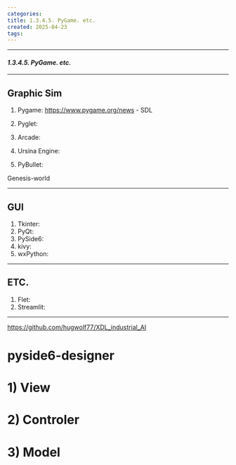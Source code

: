 ```yaml
---
categories: 
title: 1.3.4.5. PyGame. etc.
created: 2025-04-23
tags:
---
```

---
#### *1.3.4.5. PyGame. etc.*
---

## Graphic Sim

1. Pygame: https://www.pygame.org/news - SDL
2. Pyglet:
3. Arcade:

4. Ursina Engine:
5. PyBullet:

Genesis-world

---
## GUI

1. Tkinter:
2. PyQt:
3. PySide6:
4. kivy:
5. wxPython:


---

## ETC.

1. Flet:
2. Streamlit:


---

https://github.com/hugwolf77/XDL_industrial_AI



# pyside6-designer



# 1) View

# 2) Controler

# 3) Model 



